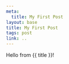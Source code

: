 ```yaml
---
meta:
  title: My First Post
layout: base
title: My First Post
tags: post
link: ..
---
```


Hello from {{ title }}!